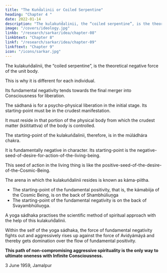 ```yaml
---
title: "The Kuńd́alinii or Coiled Serpentine"
heading: "Chapter 4 "
date: 2022-01-14
description: "The kulakuńd́alinii, the “coiled serpentine”, is the theoretical negative force of the unit body. This is why it is different for each individual."
image: "/covers/ideology.jpg"
linkb: "/research/sarkar/idea/chapter-08"
linkbtext: "Chapter 8"
linkf: "/research/sarkar/idea/chapter-09"
linkftext: "Chapter 9"
icon: "/icons/sarkar.jpg"
---
```





The kulakuńd́alinii, the “coiled serpentine”, is the theoretical negative force of the unit body. 

This is why it is different for each individual.

Its fundamental negativity tends towards the final merger into <!-- Puruśa --> Consciousness for liberation.<!--  attaining mokśa, is called . -->


The sádhaná is for a psycho-physical liberation in the initial stage. Its starting-point must be in the crudest manifestation.

It must reside in that portion of the physical body from which the crudest matter (kśititattva) of the body is controlled. 

The starting-point of the kulakuńd́alinii, therefore, is in the múládhára chakra. 

It is fundamentally negative in character. Its starting-point is the negative-seed-of-desire-for-action-of-the-living-being.  <!-- kámabiija --> 

This seed of action in the living thing is like the <!--  is the same as the point from which the positive resultant force of Prakrti got expressed is the  kámabiija, or icchábiija ,--> positive-seed-of-the-desire-of-the-Cosmic-Being.

The arena in which the kulakuńd́alinii resides is known as káma-piitha. 

- The starting-point of the fundamental positivity, that is, the kámabiija of the Cosmic Being, is on the back of Shambhúliuṋga
- The starting-point of the fundamental negativity is on the back of Svayambhúliuṋga. 


A yoga sádhaka practises the scientific method of spiritual approach with the help of this kulakuńd́alinii.

Within the self of the yoga sádhaka, the force of fundamental negativity fights out and aggressively rises up against the force of Avidyámáyá and thereby gets domination over the flow of fundamental positivity. 

**This path of non-compromising aggressive spirituality is the only way to ultimate oneness with Infinite Consciousness.**

3 June 1959, Jamalpur

